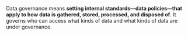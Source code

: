 Data governance means **setting internal standards—data policies—that apply to how data is gathered, stored, processed, and disposed of**. It governs who can access what kinds of data and what kinds of data are under governance.